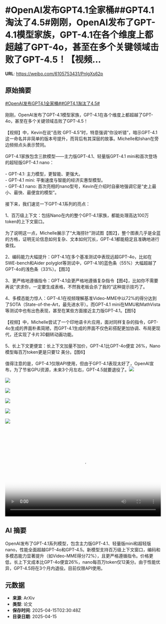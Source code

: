 # #OpenAI发布GPT4.1全家桶##GPT4.1淘汰了4.5#刚刚，OpenAI发布了GPT-4.1模型家族，GPT-4.1在各个维度上都超越了GPT-4o，甚至在多个关键领域击败了GPT-4.5！【视频...

**URL**: https://weibo.com/6105753431/PnlgXs62p

## 原始摘要

<a href="https://m.weibo.cn/search?containerid=231522type%3D1%26t%3D10%26q%3D%23OpenAI%E5%8F%91%E5%B8%83GPT4.1%E5%85%A8%E5%AE%B6%E6%A1%B6%23&amp;extparam=%23OpenAI%E5%8F%91%E5%B8%83GPT4.1%E5%85%A8%E5%AE%B6%E6%A1%B6%23" data-hide=""><span class="surl-text">#OpenAI发布GPT4.1全家桶#</span></a><a href="https://m.weibo.cn/search?containerid=231522type%3D1%26t%3D10%26q%3D%23GPT4.1%E6%B7%98%E6%B1%B0%E4%BA%864.5%23&amp;extparam=%23GPT4.1%E6%B7%98%E6%B1%B0%E4%BA%864.5%23" data-hide=""><span class="surl-text">#GPT4.1淘汰了4.5#</span></a><br><br>刚刚，OpenAI发布了GPT-4.1模型家族，GPT-4.1在各个维度上都超越了GPT-4o，甚至在多个关键领域击败了GPT-4.5！<br><br>【视频】中，Kevin在说“击败 GPT-4.5”时，特意强调“你没听错”，暗示GPT-4.1这一命名并非简单的版本号提升，而背后有其深层的故事。Michelle和Ishan在旁边频频点头表示赞同。<br><br>GPT-4.1家族包含三款模型——主力版GPT-4.1、轻量版GPT-4.1 mini和首次登场的超轻版GPT-4.1 nano：<br><br>- GPT-4.1:&nbsp;主力模型，更智能、更强大。<br>- GPT-4.1 mini:&nbsp;平衡速度与智能的经济实惠型模型。<br>- GPT-4.1 nano:&nbsp;首次亮相的nano型号，Kevin在介绍时自豪地强调它是“史上最小、最快、最便宜的模型”。<br><br>接下来，我们速览一下GPT-4.1系列的亮点：<br><br>1、百万级上下文：包括Nano在内的整个GPT-4.1家族，都能处理高达100万 token的上下文窗口。<br><br>为了说明这一点，Michelle展示了“大海捞针”测试图【图2】，整个图表几乎是全蓝的方格，证明无论信息如何复杂、文本如何冗长，GPT-4.1都能稳定且准确地进行查找。<br><br>2、编码能力大幅提升：GPT-4.1在多个基准测试中表现远超GPT-4o，比如在SWE-bench和Aider polyglot等测试中，GPT-4.1的蓝色条（55%）大幅超越了GPT-4o的浅色条（33%）。【图3】<br><br>3、更严格地遵循指令：GPT-4.1会更严格地遵循复杂指令【图4】，比如你不需要再说“求求你，一定要生成表格，不然我老板会杀了我的”这种提示技巧了。<br><br>4、多模态能力惊人：GPT-4.1在视频理解基准Video-MME中以72%的得分达到了SOTA（State-of-the-Art，最先进水平）。而GPT-4.1 mini在MMU和MathVista等测试中也有出色表现，甚至在某些方面接近主力版GPT-4.1。【图5】<br><br>【视频】中，Michelle尝试了一个印地语卡片应用，面对同样复杂的指令，GPT-4o生成的界面朴素简陋，而GPT-4.1生成的界面不仅色彩搭配更加协调、布局更现代，还实现了卡片3D翻转动画功能。<br><br>5、长上下文更便宜：长上下文加量不加价，GPT-4.1比GPT-4o便宜 26%，Nano模型每百万token更是只要12 美分。【图6】<br><br>值得注意的是，GPT-4.1仅限API使用，但由于GPT-4.1表现太好了，OpenAI宣布，为了节省GPU资源，未来3个月左右，GPT-4.5就要退役了。<img style="" src="https://tvax3.sinaimg.cn/large/006Fd7o3ly1i0h9bfa972j30zk0k0q39.jpg" referrerpolicy="no-referrer"><br><br><img style="" src="https://tvax4.sinaimg.cn/large/006Fd7o3gy1i0h9adr91yj30sg0mgtlm.jpg" referrerpolicy="no-referrer"><br><br><img style="" src="https://tvax2.sinaimg.cn/large/006Fd7o3gy1i0h9aeubisj30ta0g2762.jpg" referrerpolicy="no-referrer"><br><br><img style="" src="https://tvax1.sinaimg.cn/large/006Fd7o3gy1i0h9ag79uvj30t40guq51.jpg" referrerpolicy="no-referrer"><br><br><img style="" src="https://tvax3.sinaimg.cn/large/006Fd7o3gy1i0h9ahi0tdj30sy09yt9c.jpg" referrerpolicy="no-referrer"><br><br><img style="" src="https://tvax4.sinaimg.cn/large/006Fd7o3gy1i0h9ajb4tzj30zk0tz4bq.jpg" referrerpolicy="no-referrer"><br><br><br clear="both"><div style="clear: both"></div><video controls="controls" poster="https://tvax2.sinaimg.cn/orj480/006Fd7o3ly1i0h9beud5aj30zk0k0q39.jpg" style="width: 100%"><source src="https://f.video.weibocdn.com/o0/Qk2gJIValx08nuaNolN601041205f5hd0E020.mp4?label=mp4_720p&amp;template=1280x720.25.0&amp;ori=0&amp;ps=1CwnkDw1GXwCQx&amp;Expires=1744687835&amp;ssig=CtPD7meeb5&amp;KID=unistore,video"><source src="https://f.video.weibocdn.com/o0/2jIMgXIHlx08nuaNuDny01041202AHDi0E010.mp4?label=mp4_hd&amp;template=852x480.25.0&amp;ori=0&amp;ps=1CwnkDw1GXwCQx&amp;Expires=1744687835&amp;ssig=TUzdLEpMoa&amp;KID=unistore,video"><source src="https://f.video.weibocdn.com/o0/XoB5apr1lx08nuaMJKju01041201CsMb0E010.mp4?label=mp4_ld&amp;template=640x360.25.0&amp;ori=0&amp;ps=1CwnkDw1GXwCQx&amp;Expires=1744687835&amp;ssig=qHILr1wJzZ&amp;KID=unistore,video"><p>视频无法显示，请前往<a href="https://video.weibo.com/show?fid=1034%3A5155632148578338" target="_blank" rel="noopener noreferrer">微博视频</a>观看。</p></video>

## AI 摘要

OpenAI发布了GPT-4.1系列模型，包含主力版GPT-4.1、轻量版mini和超轻版nano，性能全面超越GPT-4o和GPT-4.5。新模型支持百万级上下文窗口，编码和多模态能力显著提升（如Video-MME得分72%），且更严格遵循指令。价格更低，长上下文成本比GPT-4o便宜26%，nano每百万token仅12美分。由于性能优异，GPT-4.5将在3个月内退役。目前仅限API使用。

## 元数据

- **来源**: ArXiv
- **类型**: 论文
- **保存时间**: 2025-04-15T02:30:48Z
- **目录日期**: 2025-04-15
